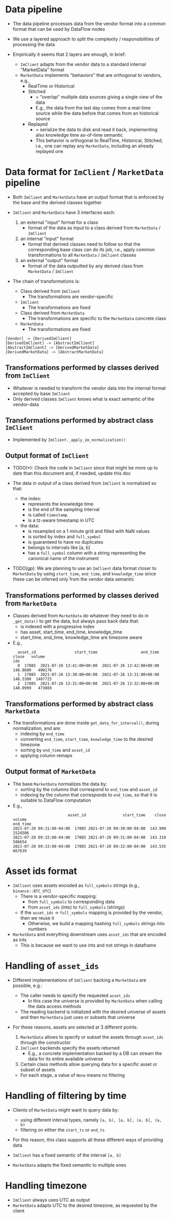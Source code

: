 # Data pipeline
- The data pipeline processes data from the vendor format into a common format that 
  can be used by DataFlow nodes

- We use a layered approach to split the complexity / responsibilities of
  processing the data

- Empirically it seems that 2 layers are enough, in brief:
    - `ImClient` adapts from the vendor data to a standard internal "MarketData"
      format
    - `MarketData` implements "behaviors" that are orthogonal to vendors, e.g.,
        - RealTime or Historical
        - Stitched
          - = "overlap" multiple data sources giving a single view of the data
          - E.g., the data from the last day comes from a real-time source while
            the data before that comes from an historical source
      - Replayed
          - = serialize the data to disk and read it back, implementing also
            knowledge time as-of-time semantic
          - This behavior is orthogonal to RealTime, Historical, Stitched, i.e.,
            one can replay any `MarketData`, including an already replayed one

# Data format for `ImClient` / `MarketData` pipeline
- Both `ImClient` and `MarketData` have an output format that is enforced by the
  base and the derived classes together
- `ImClient` and `MarketData` have 3 interfaces each:
    1) an external "input" format for a class
        - format of the data as input to a class derived from `MarketData` /
          `ImClient`
    2) an internal "input" format
        - format that derived classes need to follow so that the corresponding base
          class can do its job, i.e., apply common transformations to all
          `MarketData` / `ImClient` classes
    3) an external "output" format
        - format of the data outputted by any derived class from `MarketData` /
          `ImClient`

- The chain of transformations is:
    - Class derived from `ImClient`
      - The transformations are vendor-specific
    - `ImClient`
      - The transformations are fixed
    - Class derived from `MarketData`
      - The transformations are specific to the `MarketData` concrete class
    - `MarketData`
        - The transformations are fixed

```plantuml
[Vendor] -> [DerivedImClient]
[DerivedImClient] -> [AbstractImClient]
[AbstractImClient] -> [DerivedMarketData] 
[DerivedMarketData] -> [AbstractMarketData]
```

## Transformations performed by classes derived from `ImClient`
- Whatever is needed to transform the vendor data into the internal format accepted
  by base `ImClient`
- Only derived classes `ImClient` knows what is exact semantic of the vendor-data
 
## Transformations performed by abstract class `ImClient`
- Implemented by `ImClient._apply_im_normalization()`

## Output format of `ImClient`
- TODO(*): Check the code in `ImClient` since that might be more up to date than
  this document and, if needed, update this doc
 
- The data in output of a class derived from `ImClient` is normalized so that:
    - the index:
      - represents the knowledge time
      - is the end of the sampling interval
      - is called `timestamp`
      - is a tz-aware timestamp in UTC
    - the data:
      - is resampled on a 1 minute grid and filled with NaN values
      - is sorted by index and `full_symbol`
      - is guaranteed to have no duplicates
      - belongs to intervals like [a, b]
      - has a `full_symbol` column with a string representing the canonical name
        of the instrument

- TODO(gp): We are planning to use an `ImClient` data format closer to `MarketData`
  by using `start_time`, `end_time`, and `knowledge_time` since these can be
  inferred only from the vendor data semantic

## Transformations performed by classes derived from `MarketData`
- Classes derived from `MarketData` do whatever they need to do in `_get_data()` to
  get the data, but always pass back data that:
    - is indexed with a progressive index
    - has asset, start_time, end_time, knowledge_time
    - start_time, end_time, knowledge_time are timezone aware
- E.g.,
  ```
    asset_id                 start_time                   end_time     close   volume
  idx
    0  17085  2021-07-26 13:41:00+00:00  2021-07-26 13:42:00+00:00  148.8600   400176
    1  17085  2021-07-26 13:30:00+00:00  2021-07-26 13:31:00+00:00  148.5300  1407725
    2  17085  2021-07-26 13:31:00+00:00  2021-07-26 13:32:00+00:00  148.0999   473869
  ```

## Transformations performed by abstract class `MarketData`
- The transformations are done inside `get_data_for_interval()`, during normalization,
  and are:
  - indexing by `end_time`
  - converting `end_time`, `start_time`, `knowledge_time` to the desired timezone
  - sorting by `end_time` and `asset_id`
  - applying column remaps

## Output format of `MarketData`
- The base `MarketData` normalizes the data by:
    - sorting by the columns that correspond to `end_time` and `asset_id`
    - indexing by the column that corresponds to `end_time`, so that it is suitable
      to DataFlow computation
- E.g.,
  ```
                          asset_id                start_time    close   volume
  end_time
  2021-07-20 09:31:00-04:00  17085 2021-07-20 09:30:00-04:00  143.990  1524506
  2021-07-20 09:32:00-04:00  17085 2021-07-20 09:31:00-04:00  143.310   586654
  2021-07-20 09:33:00-04:00  17085 2021-07-20 09:32:00-04:00  143.535   667639
  ```

# Asset ids format
- `ImClient` uses assets encoded as `full_symbols` strings (e.g., `binance::BTC_UTC`)
  - There is a vendor-specific mapping:
    - from `full_symbols` to corresponding data
    - from `asset_ids` (ints) to `full_symbols` (strings)
  - If the `asset_ids` -> `full_symbols` mapping is provided by the vendor, then we
    reuse it
    - Otherwise, we build a mapping hashing `full_symbols` strings into numbers
- `MarketData` and everything downstream uses `asset_ids` that are encoded as ints
  - This is because we want to use ints and not strings in dataframe

# Handling of `asset_ids`
- Different implementations of `ImClient` backing a `MarketData` are possible,
  e.g.:
    - The caller needs to specify the requested `asset_ids`
        - In this case the universe is provided by `MarketData` when calling the
          data access methods
    - The reading backend is initialized with the desired universe of assets and
      then `MarketData` just uses or subsets that universe

- For these reasons, assets are selected at 3 different points:
    1) `MarketData` allows to specify or subset the assets through `asset_ids`
       through the constructor
    2) `ImClient` backends specify the assets returned
       - E.g., a concrete implementation backed by a DB can stream the data for
         its entire available universe
    3) Certain class methods allow querying data for a specific asset or subset
       of assets
     - For each stage, a value of `None` means no filtering

# Handling of filtering by time
- Clients of `MarketData` might want to query data by:
    - using different interval types, namely `[a, b), [a, b], (a, b], (a, b)`
    - filtering on either the `start_ts` or `end_ts`
- For this reason, this class supports all these different ways of providing
  data

- `ImClient` has a fixed semantic of the interval `[a, b]`
- `MarketData` adapts the fixed semantic to multiple ones

# Handling timezone
- `ImClient` always uses UTC as output
- `MarketData` adapts UTC to the desired timezone, as requested by the client
